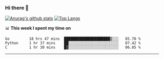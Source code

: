 ### Hi there 👋

<!--
**Yiwen-Chan/Yiwen-Chan** is a ✨ _special_ ✨ repository because its `README.md` (this file) appears on your GitHub profile.

Here are some ideas to get you started:

- 🔭 I’m currently working on ...
- 🌱 I’m currently learning ...
- 👯 I’m looking to collaborate on ...
- 🤔 I’m looking for help with ...
- 💬 Ask me about ...
- 📫 How to reach me: ...
- 😄 Pronouns: ...
- ⚡ Fun fact: ...
-->
[![Anurag's github stats](https://github-readme-stats.vercel.app/api?username=Yiwen-Chan)](https://github.com/anuraghazra/github-readme-stats)
[![Top Langs](https://github-readme-stats.vercel.app/api/top-langs/?username=Yiwen-Chan)](https://github.com/anuraghazra/github-readme-stats)

📊 **This week I spent my time on**
<!--START_SECTION:waka-->
```text
Go         18 hrs 47 mins  █████████████████████▒░░░   85.70 % 
Python     1 hr 37 mins    ██░░░░░░░░░░░░░░░░░░░░░░░   07.42 % 
C          1 hr 30 mins    █▓░░░░░░░░░░░░░░░░░░░░░░░   06.85 % 
```
<!--END_SECTION:waka-->

***

